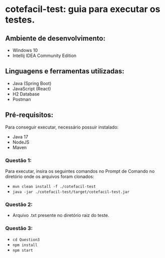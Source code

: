 # cotefacil-test: guia para executar os testes.

## Ambiente de desenvolvimento:

- Windows 10
- Intellij IDEA Community Edition

## Linguagens e ferramentas utilizadas:

- Java (Spring Boot)
- JavaScript (React)
- H2 Database
- Postman

## Pré-requisitos:

Para conseguir executar, necessário possuir instalado:

- Java 17
- NodeJS
- Maven

### Questão 1:

Para executar, insira os seguintes comandos no Prompt de Comando no diretório onde os arquivos foram clonados:

- `mvn clean install -f ./cotefacil-test`
- `java -jar ./cotefacil-test/target/cotefacil-test.jar`

### Questão 2:

- Arquivo .txt presente no diretório raiz do teste.

### Questão 3:

- `cd Question3`
- `npm install`
- `npm start`
